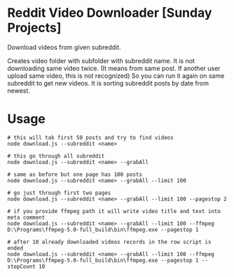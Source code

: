 # Reddit Video Downloader [Sunday Projects]
Download videos from given subreddit.

Creates video folder with subfolder with subreddit name. It is not downloading same video twice. (It means from same post. If another user upload same video, this is not recognized) So you can run it again on same subreddit to get new videos. It is sorting subreddit posts by date from newest.

# Usage
```shell
# this will tak first 50 posts and try to find videos
node download.js --subreddit <name>

# this go through all subreddit
node download.js --subreddit <name> --grabAll

# same as before but one page has 100 posts
node download.js --subreddit <name> --grabAll --limit 100 

# go just through first two pages
node download.js --subreddit <name> --grabAll --limit 100 --pagestop 2

# if you provide ffmpeg path it will write video title and text into meta comment
node download.js --subreddit <name> --grabAll --limit 100 --ffmpeg D:\Programs\ffmpeg-5.0-full_build\bin\ffmpeg.exe --pagestop 1 

# after 10 already downloaded videos records in the row script is ended
node download.js --subreddit <name> --grabAll --limit 100 --ffmpeg D:\Programs\ffmpeg-5.0-full_build\bin\ffmpeg.exe --pagestop 1 --stopCount 10
```